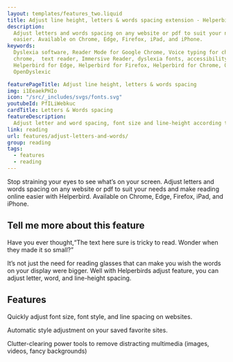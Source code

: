 ```yaml
---
layout: templates/features_two.liquid
title: Adjust line height, letters & words spacing extension - Helperbird
description:
  Adjust letters and words spacing on any website or pdf to suit your needs and make reading online
  easier. Available on Chrome, Edge, Firefox, iPad, and iPhone.
keywords:
  Dyslexia software, Reader Mode for Google Chrome, Voice typing for chrome, Text to speech for
  chrome,  text reader, Immersive Reader, dyslexia fonts, accessibility software, dyslexia software,
  Helperbird for Edge, Helperbird for Firefox, Helperbird for Chrome, Opendyslexic for Chrome,
  OpenDyslexic

featurePageTitle: Adjust line height, letters & words spacing
img: i1EeaekPHIo
icon: "/src/_includes/svgs/fonts.svg"
youtubeId: PfILiWebkuc
cardTitle: Letters & Words spacing
featureDescription:
  Adjust letter and word spacing, font size and line-height according to your needs.
link: reading
url: features/adjust-letters-and-words/
group: reading
tags: 
  - features
  - reading
---
```



Stop straining your eyes to see what’s on your screen. Adjust letters and words spacing on any website or pdf to suit your needs and make reading online easier with Helperbird. Available on Chrome, Edge, Firefox, iPad, and iPhone.


## Tell me more about this feature

Have you ever thought,“The text here sure is tricky to read. Wonder when they made it so small?”


It’s not just the need for reading glasses that can make you wish the words on your display were
bigger. Well with Helperbirds adjust feature, you can adjust letter, word, and line-height spacing.






## Features

Quickly adjust font size, font style, and line spacing on websites.

Automatic style adjustment on your saved favorite sites.

Clutter-clearing power tools to remove distracting multimedia (images, videos, fancy backgrounds)




